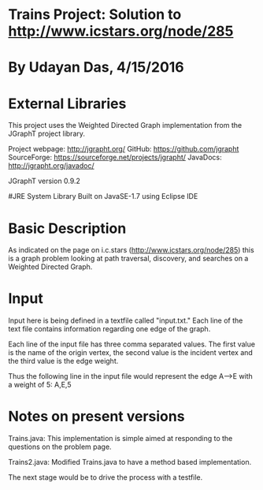 # Trains Project: Solution to http://www.icstars.org/node/285 
# By Udayan Das, 4/15/2016

# External Libraries
This project uses the Weighted Directed Graph implementation from the JGraphT project library. 

Project webpage: http://jgrapht.org/
GitHub: https://github.com/jgrapht
SourceForge: https://sourceforge.net/projects/jgrapht/
JavaDocs: http://jgrapht.org/javadoc/

JGraphT version 0.9.2

#JRE System Library
Built on JavaSE-1.7 using Eclipse IDE

# Basic Description
As indicated on the page on i.c.stars (http://www.icstars.org/node/285) this is a graph problem looking at path traversal, discovery, and searches on a Weighted Directed Graph. 

# Input
Input here is being defined in a textfile called "input.txt." Each line of the text file contains information regarding one edge of the graph. 

Each line of the input file has three comma separated values. The first value is the name of the origin vertex, the second value is the incident vertex and the third value is the edge weight.

Thus the following line in the input file would represent the edge A-->E with a weight of 5:
A,E,5

# Notes on present versions
Trains.java: This implementation is simple aimed at responding to the questions on the problem page. 

Trains2.java: Modified Trains.java to have a method based implementation. 

The next stage would be to drive the process with a testfile. 
